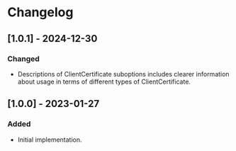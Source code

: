 # Changelog

## [1.0.1] - 2024-12-30
### Changed
- Descriptions of ClientCertificate suboptions includes clearer information about usage in terms of different types of ClientCertificate.

## [1.0.0] - 2023-01-27
### Added
- Initial implementation.
